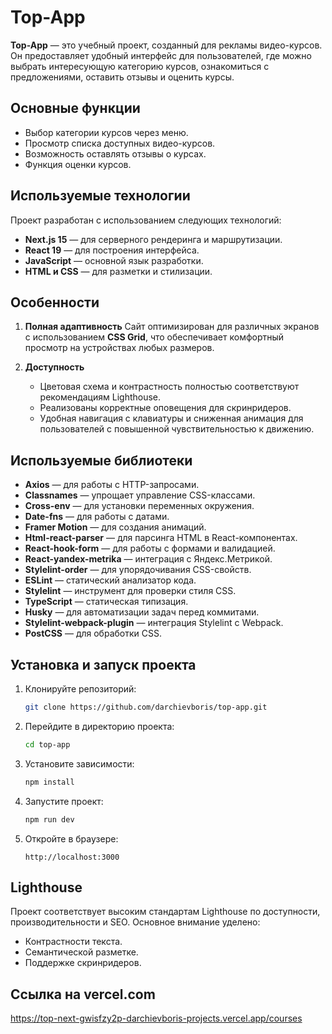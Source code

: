 # Top-App

**Top-App** — это учебный проект, созданный для рекламы видео-курсов. Он предоставляет удобный интерфейс для
пользователей,
где можно выбрать интересующую категорию курсов, ознакомиться с предложениями, оставить отзывы и оценить курсы.

## Основные функции

- Выбор категории курсов через меню.
- Просмотр списка доступных видео-курсов.
- Возможность оставлять отзывы о курсах.
- Функция оценки курсов.

## Используемые технологии

Проект разработан с использованием следующих технологий:

- **Next.js 15** — для серверного рендеринга и маршрутизации.
- **React 19** — для построения интерфейса.
- **JavaScript** — основной язык разработки.
- **HTML и CSS** — для разметки и стилизации.

## Особенности

1. **Полная адаптивность**
   Сайт оптимизирован для различных экранов с использованием **CSS Grid**, что обеспечивает комфортный просмотр на
   устройствах любых размеров.

2. **Доступность**
    - Цветовая схема и контрастность полностью соответствуют рекомендациям Lighthouse.
    - Реализованы корректные оповещения для скринридеров.
    - Удобная навигация с клавиатуры и сниженная анимация для пользователей с повышенной чувствительностью к движению.

## Используемые библиотеки

- **Axios** — для работы с HTTP-запросами.
- **Classnames** — упрощает управление CSS-классами.
- **Cross-env** — для установки переменных окружения.
- **Date-fns** — для работы с датами.
- **Framer Motion** — для создания анимаций.
- **Html-react-parser** — для парсинга HTML в React-компонентах.
- **React-hook-form** — для работы с формами и валидацией.
- **React-yandex-metrika** — интеграция с Яндекс.Метрикой.
- **Stylelint-order** — для упорядочивания CSS-свойств.
- **ESLint** — статический анализатор кода.
- **Stylelint** — инструмент для проверки стиля CSS.
- **TypeScript** — статическая типизация.
- **Husky** — для автоматизации задач перед коммитами.
- **Stylelint-webpack-plugin** — интеграция Stylelint с Webpack.
- **PostCSS** — для обработки CSS.

## Установка и запуск проекта

1. Клонируйте репозиторий:
   ```bash
   git clone https://github.com/darchievboris/top-app.git
   ```

2. Перейдите в директорию проекта:
   ```bash
   cd top-app
   ```

3. Установите зависимости:
   ```bash
   npm install
   ```

4. Запустите проект:
   ```bash
   npm run dev
   ```

5. Откройте в браузере:
   ```
   http://localhost:3000
   ```

## Lighthouse

Проект соответствует высоким стандартам Lighthouse по доступности, производительности и SEO. Основное внимание уделено:

- Контрастности текста.
- Семантической разметке.
- Поддержке скринридеров.

## Ссылка на vercel.com

https://top-next-gwisfzy2p-darchievboris-projects.vercel.app/courses
